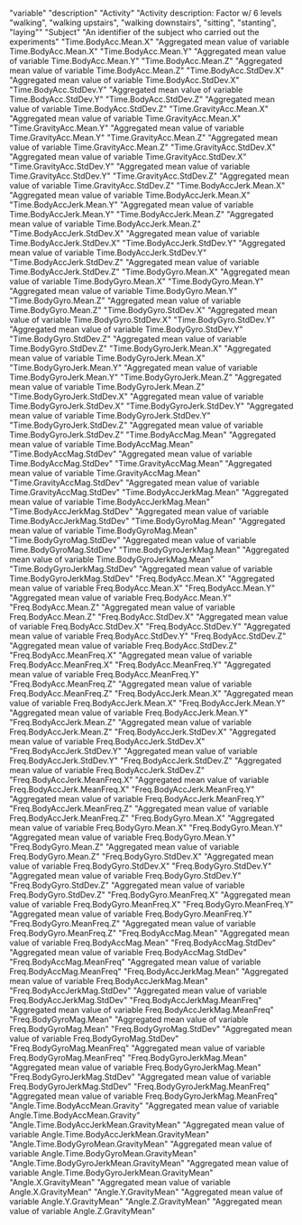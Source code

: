 "variable" "description"
"Activity" "Activity description: Factor w/ 6 levels \"walking\", \"walking upstairs\", \"walking downstairs\", \"sitting\", \"stanting\", \"laying\""
"Subject" "An identifier of the subject who carried out the experiments"
"Time.BodyAcc.Mean.X" "Aggregated mean value of variable Time.BodyAcc.Mean.X"
"Time.BodyAcc.Mean.Y" "Aggregated mean value of variable Time.BodyAcc.Mean.Y"
"Time.BodyAcc.Mean.Z" "Aggregated mean value of variable Time.BodyAcc.Mean.Z"
"Time.BodyAcc.StdDev.X" "Aggregated mean value of variable Time.BodyAcc.StdDev.X"
"Time.BodyAcc.StdDev.Y" "Aggregated mean value of variable Time.BodyAcc.StdDev.Y"
"Time.BodyAcc.StdDev.Z" "Aggregated mean value of variable Time.BodyAcc.StdDev.Z"
"Time.GravityAcc.Mean.X" "Aggregated mean value of variable Time.GravityAcc.Mean.X"
"Time.GravityAcc.Mean.Y" "Aggregated mean value of variable Time.GravityAcc.Mean.Y"
"Time.GravityAcc.Mean.Z" "Aggregated mean value of variable Time.GravityAcc.Mean.Z"
"Time.GravityAcc.StdDev.X" "Aggregated mean value of variable Time.GravityAcc.StdDev.X"
"Time.GravityAcc.StdDev.Y" "Aggregated mean value of variable Time.GravityAcc.StdDev.Y"
"Time.GravityAcc.StdDev.Z" "Aggregated mean value of variable Time.GravityAcc.StdDev.Z"
"Time.BodyAccJerk.Mean.X" "Aggregated mean value of variable Time.BodyAccJerk.Mean.X"
"Time.BodyAccJerk.Mean.Y" "Aggregated mean value of variable Time.BodyAccJerk.Mean.Y"
"Time.BodyAccJerk.Mean.Z" "Aggregated mean value of variable Time.BodyAccJerk.Mean.Z"
"Time.BodyAccJerk.StdDev.X" "Aggregated mean value of variable Time.BodyAccJerk.StdDev.X"
"Time.BodyAccJerk.StdDev.Y" "Aggregated mean value of variable Time.BodyAccJerk.StdDev.Y"
"Time.BodyAccJerk.StdDev.Z" "Aggregated mean value of variable Time.BodyAccJerk.StdDev.Z"
"Time.BodyGyro.Mean.X" "Aggregated mean value of variable Time.BodyGyro.Mean.X"
"Time.BodyGyro.Mean.Y" "Aggregated mean value of variable Time.BodyGyro.Mean.Y"
"Time.BodyGyro.Mean.Z" "Aggregated mean value of variable Time.BodyGyro.Mean.Z"
"Time.BodyGyro.StdDev.X" "Aggregated mean value of variable Time.BodyGyro.StdDev.X"
"Time.BodyGyro.StdDev.Y" "Aggregated mean value of variable Time.BodyGyro.StdDev.Y"
"Time.BodyGyro.StdDev.Z" "Aggregated mean value of variable Time.BodyGyro.StdDev.Z"
"Time.BodyGyroJerk.Mean.X" "Aggregated mean value of variable Time.BodyGyroJerk.Mean.X"
"Time.BodyGyroJerk.Mean.Y" "Aggregated mean value of variable Time.BodyGyroJerk.Mean.Y"
"Time.BodyGyroJerk.Mean.Z" "Aggregated mean value of variable Time.BodyGyroJerk.Mean.Z"
"Time.BodyGyroJerk.StdDev.X" "Aggregated mean value of variable Time.BodyGyroJerk.StdDev.X"
"Time.BodyGyroJerk.StdDev.Y" "Aggregated mean value of variable Time.BodyGyroJerk.StdDev.Y"
"Time.BodyGyroJerk.StdDev.Z" "Aggregated mean value of variable Time.BodyGyroJerk.StdDev.Z"
"Time.BodyAccMag.Mean" "Aggregated mean value of variable Time.BodyAccMag.Mean"
"Time.BodyAccMag.StdDev" "Aggregated mean value of variable Time.BodyAccMag.StdDev"
"Time.GravityAccMag.Mean" "Aggregated mean value of variable Time.GravityAccMag.Mean"
"Time.GravityAccMag.StdDev" "Aggregated mean value of variable Time.GravityAccMag.StdDev"
"Time.BodyAccJerkMag.Mean" "Aggregated mean value of variable Time.BodyAccJerkMag.Mean"
"Time.BodyAccJerkMag.StdDev" "Aggregated mean value of variable Time.BodyAccJerkMag.StdDev"
"Time.BodyGyroMag.Mean" "Aggregated mean value of variable Time.BodyGyroMag.Mean"
"Time.BodyGyroMag.StdDev" "Aggregated mean value of variable Time.BodyGyroMag.StdDev"
"Time.BodyGyroJerkMag.Mean" "Aggregated mean value of variable Time.BodyGyroJerkMag.Mean"
"Time.BodyGyroJerkMag.StdDev" "Aggregated mean value of variable Time.BodyGyroJerkMag.StdDev"
"Freq.BodyAcc.Mean.X" "Aggregated mean value of variable Freq.BodyAcc.Mean.X"
"Freq.BodyAcc.Mean.Y" "Aggregated mean value of variable Freq.BodyAcc.Mean.Y"
"Freq.BodyAcc.Mean.Z" "Aggregated mean value of variable Freq.BodyAcc.Mean.Z"
"Freq.BodyAcc.StdDev.X" "Aggregated mean value of variable Freq.BodyAcc.StdDev.X"
"Freq.BodyAcc.StdDev.Y" "Aggregated mean value of variable Freq.BodyAcc.StdDev.Y"
"Freq.BodyAcc.StdDev.Z" "Aggregated mean value of variable Freq.BodyAcc.StdDev.Z"
"Freq.BodyAcc.MeanFreq.X" "Aggregated mean value of variable Freq.BodyAcc.MeanFreq.X"
"Freq.BodyAcc.MeanFreq.Y" "Aggregated mean value of variable Freq.BodyAcc.MeanFreq.Y"
"Freq.BodyAcc.MeanFreq.Z" "Aggregated mean value of variable Freq.BodyAcc.MeanFreq.Z"
"Freq.BodyAccJerk.Mean.X" "Aggregated mean value of variable Freq.BodyAccJerk.Mean.X"
"Freq.BodyAccJerk.Mean.Y" "Aggregated mean value of variable Freq.BodyAccJerk.Mean.Y"
"Freq.BodyAccJerk.Mean.Z" "Aggregated mean value of variable Freq.BodyAccJerk.Mean.Z"
"Freq.BodyAccJerk.StdDev.X" "Aggregated mean value of variable Freq.BodyAccJerk.StdDev.X"
"Freq.BodyAccJerk.StdDev.Y" "Aggregated mean value of variable Freq.BodyAccJerk.StdDev.Y"
"Freq.BodyAccJerk.StdDev.Z" "Aggregated mean value of variable Freq.BodyAccJerk.StdDev.Z"
"Freq.BodyAccJerk.MeanFreq.X" "Aggregated mean value of variable Freq.BodyAccJerk.MeanFreq.X"
"Freq.BodyAccJerk.MeanFreq.Y" "Aggregated mean value of variable Freq.BodyAccJerk.MeanFreq.Y"
"Freq.BodyAccJerk.MeanFreq.Z" "Aggregated mean value of variable Freq.BodyAccJerk.MeanFreq.Z"
"Freq.BodyGyro.Mean.X" "Aggregated mean value of variable Freq.BodyGyro.Mean.X"
"Freq.BodyGyro.Mean.Y" "Aggregated mean value of variable Freq.BodyGyro.Mean.Y"
"Freq.BodyGyro.Mean.Z" "Aggregated mean value of variable Freq.BodyGyro.Mean.Z"
"Freq.BodyGyro.StdDev.X" "Aggregated mean value of variable Freq.BodyGyro.StdDev.X"
"Freq.BodyGyro.StdDev.Y" "Aggregated mean value of variable Freq.BodyGyro.StdDev.Y"
"Freq.BodyGyro.StdDev.Z" "Aggregated mean value of variable Freq.BodyGyro.StdDev.Z"
"Freq.BodyGyro.MeanFreq.X" "Aggregated mean value of variable Freq.BodyGyro.MeanFreq.X"
"Freq.BodyGyro.MeanFreq.Y" "Aggregated mean value of variable Freq.BodyGyro.MeanFreq.Y"
"Freq.BodyGyro.MeanFreq.Z" "Aggregated mean value of variable Freq.BodyGyro.MeanFreq.Z"
"Freq.BodyAccMag.Mean" "Aggregated mean value of variable Freq.BodyAccMag.Mean"
"Freq.BodyAccMag.StdDev" "Aggregated mean value of variable Freq.BodyAccMag.StdDev"
"Freq.BodyAccMag.MeanFreq" "Aggregated mean value of variable Freq.BodyAccMag.MeanFreq"
"Freq.BodyAccJerkMag.Mean" "Aggregated mean value of variable Freq.BodyAccJerkMag.Mean"
"Freq.BodyAccJerkMag.StdDev" "Aggregated mean value of variable Freq.BodyAccJerkMag.StdDev"
"Freq.BodyAccJerkMag.MeanFreq" "Aggregated mean value of variable Freq.BodyAccJerkMag.MeanFreq"
"Freq.BodyGyroMag.Mean" "Aggregated mean value of variable Freq.BodyGyroMag.Mean"
"Freq.BodyGyroMag.StdDev" "Aggregated mean value of variable Freq.BodyGyroMag.StdDev"
"Freq.BodyGyroMag.MeanFreq" "Aggregated mean value of variable Freq.BodyGyroMag.MeanFreq"
"Freq.BodyGyroJerkMag.Mean" "Aggregated mean value of variable Freq.BodyGyroJerkMag.Mean"
"Freq.BodyGyroJerkMag.StdDev" "Aggregated mean value of variable Freq.BodyGyroJerkMag.StdDev"
"Freq.BodyGyroJerkMag.MeanFreq" "Aggregated mean value of variable Freq.BodyGyroJerkMag.MeanFreq"
"Angle.Time.BodyAccMean.Gravity" "Aggregated mean value of variable Angle.Time.BodyAccMean.Gravity"
"Angle.Time.BodyAccJerkMean.GravityMean" "Aggregated mean value of variable Angle.Time.BodyAccJerkMean.GravityMean"
"Angle.Time.BodyGyroMean.GravityMean" "Aggregated mean value of variable Angle.Time.BodyGyroMean.GravityMean"
"Angle.Time.BodyGyroJerkMean.GravityMean" "Aggregated mean value of variable Angle.Time.BodyGyroJerkMean.GravityMean"
"Angle.X.GravityMean" "Aggregated mean value of variable Angle.X.GravityMean"
"Angle.Y.GravityMean" "Aggregated mean value of variable Angle.Y.GravityMean"
"Angle.Z.GravityMean" "Aggregated mean value of variable Angle.Z.GravityMean"
